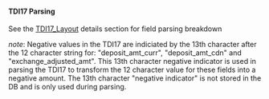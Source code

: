 #### TDI17 Parsing

See the [TDI17_Layout](tdi17_layout.txt) details section for field parsing breakdown

_note_: Negative values in the TDI17 are indiciated by the 13th character after the 12 character string for: "deposit_amt_curr", "deposit_amt_cdn" and "exchange_adjusted_amt". This 13th character negative indicator is used in parsing the TDI17 to transform the 12 character value for these fields into a negative amount. The 13th character "negative indicator" is not stored in the DB and is only used during parsing.
